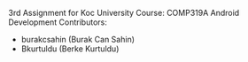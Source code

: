 3rd Assignment for Koc University Course: COMP319A Android Development
Contributors:
- burakcsahin (Burak Can Sahin)
- Bkurtuldu   (Berke Kurtuldu)
